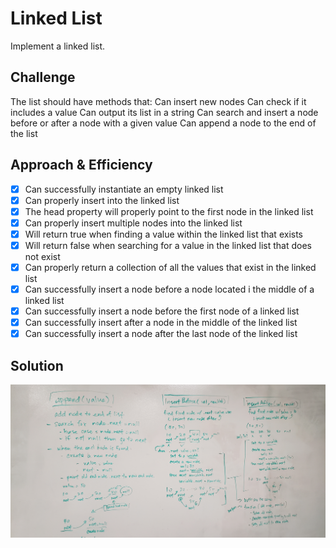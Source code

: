 # Linked List
Implement a linked list.

## Challenge
The list should have methods that:
Can insert new nodes
Can check if it includes a value
Can output its list in a string
Can search and insert a node before or after a node with a given value
Can append a node to the end of the list

## Approach & Efficiency
-[x] Can successfully instantiate an empty linked list
-[x] Can properly insert into the linked list
-[x] The head property will properly point to the first node in the linked list
-[x] Can properly insert multiple nodes into the linked list
-[x] Will return true when finding a value within the linked list that exists
-[x] Will return false when searching for a value in the linked list that does not exist
-[x] Can properly return a collection of all the values that exist in the linked list
-[x] Can successfully insert a node before a node located i the middle of a linked list
-[x] Can successfully insert a node before the first node of a linked list
-[x] Can successfully insert after a node in the middle of the linked list
-[x] Can successfully insert a node after the last node of the linked list

## Solution
![whiteboard](./assets/llcontd.jpg)
